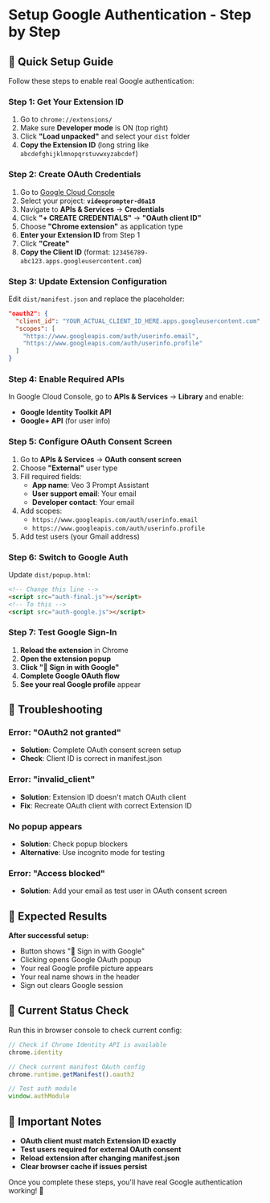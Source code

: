 # Setup Google Authentication - Step by Step

## 🚀 Quick Setup Guide

Follow these steps to enable real Google authentication:

### Step 1: Get Your Extension ID

1. Go to `chrome://extensions/`
2. Make sure **Developer mode** is ON (top right)
3. Click **"Load unpacked"** and select your `dist` folder
4. **Copy the Extension ID** (long string like `abcdefghijklmnopqrstuvwxyzabcdef`)

### Step 2: Create OAuth Credentials

1. Go to [Google Cloud Console](https://console.cloud.google.com/)
2. Select your project: **`videoprompter-d6a18`**
3. Navigate to **APIs & Services** → **Credentials**
4. Click **"+ CREATE CREDENTIALS"** → **"OAuth client ID"**
5. Choose **"Chrome extension"** as application type
6. **Enter your Extension ID** from Step 1
7. Click **"Create"**
8. **Copy the Client ID** (format: `123456789-abc123.apps.googleusercontent.com`)

### Step 3: Update Extension Configuration

Edit `dist/manifest.json` and replace the placeholder:

```json
"oauth2": {
  "client_id": "YOUR_ACTUAL_CLIENT_ID_HERE.apps.googleusercontent.com",
  "scopes": [
    "https://www.googleapis.com/auth/userinfo.email",
    "https://www.googleapis.com/auth/userinfo.profile"
  ]
}
```

### Step 4: Enable Required APIs

In Google Cloud Console, go to **APIs & Services** → **Library** and enable:
- **Google Identity Toolkit API**
- **Google+ API** (for user info)

### Step 5: Configure OAuth Consent Screen

1. Go to **APIs & Services** → **OAuth consent screen**
2. Choose **"External"** user type
3. Fill required fields:
   - **App name**: Veo 3 Prompt Assistant
   - **User support email**: Your email
   - **Developer contact**: Your email
4. Add scopes:
   - `https://www.googleapis.com/auth/userinfo.email`
   - `https://www.googleapis.com/auth/userinfo.profile`
5. Add test users (your Gmail address)

### Step 6: Switch to Google Auth

Update `dist/popup.html`:
```html
<!-- Change this line -->
<script src="auth-final.js"></script>
<!-- To this -->
<script src="auth-google.js"></script>
```

### Step 7: Test Google Sign-In

1. **Reload the extension** in Chrome
2. **Open the extension popup**
3. **Click "🔑 Sign in with Google"**
4. **Complete Google OAuth flow**
5. **See your real Google profile** appear

## 🔧 Troubleshooting

### Error: "OAuth2 not granted"
- **Solution**: Complete OAuth consent screen setup
- **Check**: Client ID is correct in manifest.json

### Error: "invalid_client"
- **Solution**: Extension ID doesn't match OAuth client
- **Fix**: Recreate OAuth client with correct Extension ID

### No popup appears
- **Solution**: Check popup blockers
- **Alternative**: Use incognito mode for testing

### Error: "Access blocked"
- **Solution**: Add your email as test user in OAuth consent screen

## 🎯 Expected Results

**After successful setup:**
- Button shows "🔑 Sign in with Google"
- Clicking opens Google OAuth popup
- Your real Google profile picture appears
- Your real name shows in the header
- Sign out clears Google session

## 📱 Current Status Check

Run this in browser console to check current config:
```javascript
// Check if Chrome Identity API is available
chrome.identity

// Check current manifest OAuth config
chrome.runtime.getManifest().oauth2

// Test auth module
window.authModule
```

## 🚨 Important Notes

- **OAuth client must match Extension ID exactly**
- **Test users required for external OAuth consent**
- **Reload extension after changing manifest.json**
- **Clear browser cache if issues persist**

Once you complete these steps, you'll have real Google authentication working! 🎉